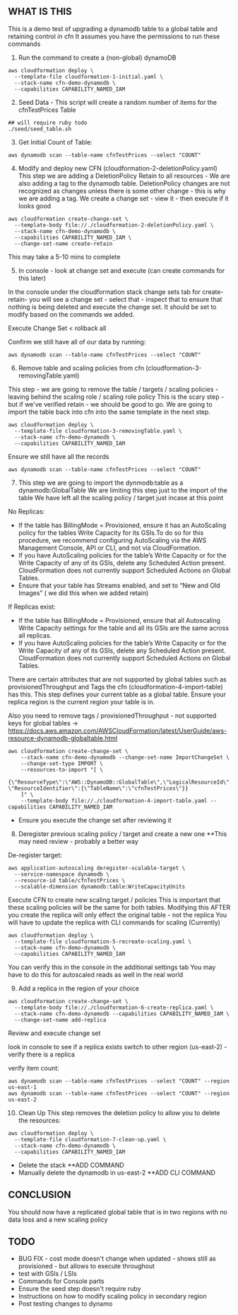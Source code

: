 ## WHAT IS THIS

This is a demo test of upgrading a dynamodb table to a global table and retaining control in cfn
It assumes you have the permissions to run these commands


1. Run the command to create a (non-global) dynamoDB
```
aws cloudformation deploy \
  --template-file cloudformation-1-initial.yaml \
  --stack-name cfn-demo-dynamodb \
  --capabilities CAPABILITY_NAMED_IAM
```

2. Seed Data - This script will create a random number of items for the cfnTestPrices Table
```
## will require ruby todo
./seed/seed_table.sh
```

3. Get Initial Count of Table:
```
aws dynamodb scan --table-name cfnTestPrices --select "COUNT"
```

4. Modify and deploy new CFN (cloudformation-2-deletionPolicy.yaml)
This step we are adding a DeletionPolicy Retain to all resources - We are also adding a tag to the dynamodb table.
DeletionPolicy changes are not recognized as changes unless there is some other change - this is why we are adding a tag.
We create a change set - view it - then execute if it looks good

```
aws cloudformation create-change-set \
  --template-body file://./cloudformation-2-deletionPolicy.yaml \
  --stack-name cfn-demo-dynamodb \
  --capabilities CAPABILITY_NAMED_IAM \
  --change-set-name create-retain
```

This may take a 5-10 mins to complete

5. In console - look at change set and execute (can create commands for this later)

In the console under the cloudformation stack change sets tab for create-retain- you will see a change set - select that - inspect that to ensure that nothing is being deleted and execute the change set. It should be set to modify based on the commands we added.

Execute Change Set < rollback all

Confirm we still have all of our data by running:
```
aws dynamodb scan --table-name cfnTestPrices --select "COUNT"
```

6.  Remove table and scaling policies from cfn (cloudformation-3-removingTable.yaml)

This step - we are going to remove the table / targets / scaling policies - leaving behind the scaling role / scaling role policy
This is the scary step - but if we've verified retain - we should be good to go. We are going to import the table back into cfn into the same template in the next step.
```
aws cloudformation deploy \
  --template-file cloudformation-3-removingTable.yaml \
  --stack-name cfn-demo-dynamodb \
  --capabilities CAPABILITY_NAMED_IAM
```

Ensure we still have all the records
```
aws dynamodb scan --table-name cfnTestPrices --select "COUNT"
```

7. This step we are going to import the dynmodb:table as a dynamodb:GlobalTable
We are limiting this step just to the import of the table
We have left all the scaling policy / target just incase at this point

No Replicas:
- If the table has BillingMode = Provisioned, ensure it has an AutoScaling policy for the tables Write Capacity for its GSIs.To do so for this procedure, we recommend configuring AutoScaling via the AWS Management Console, API or CLI, and not via CloudFormation.
- If you have AutoScaling policies for the table’s Write Capacity or for the Write Capacity of any of its GSIs, delete any Scheduled Action present. CloudFormation does not currently support Scheduled Actions on Global Tables.
- Ensure that your table has Streams enabled, and set to “New and Old Images” ( we did this when we added retain)

If Replicas exist:
- If the table has BillingMode = Provisioned, ensure that all Autoscaling Write Capacity settings for the table and all its GSIs are the same across all replicas.
- If you have AutoScaling policies for the table’s Write Capacity or for the Write Capacity of any of its GSIs, delete any Scheduled Action present. CloudFormation does not currently support Scheduled Actions on Global Tables.


There are certain attributes that are not supported by global tables such as provisionedThroughput and Tags the cfn (cloudformation-4-import-table) has this. This step defines your current table as a global table. Ensure your replica region is the current region your table is in.

Also you need to remove tags / provisionedThroughput - not supported keys for global tables -> https://docs.aws.amazon.com/AWSCloudFormation/latest/UserGuide/aws-resource-dynamodb-globaltable.html
```
aws cloudformation create-change-set \
    --stack-name cfn-demo-dynamodb --change-set-name ImportChangeSet \
    --change-set-type IMPORT \
    --resources-to-import "[ \
      {\"ResourceType\":\"AWS::DynamoDB::GlobalTable\",\"LogicalResourceId\":\"cfnTestPrices\", \"ResourceIdentifier\":{\"TableName\":\"cfnTestPrices\"}}
    ]" \
    --template-body file://./cloudformation-4-import-table.yaml --capabilities CAPABILITY_NAMED_IAM
```

  - Ensure you execute the change set after reviewing it

8. Deregister previous scaling policy / target and create a new one
**This may need review - probably a better way

De-register target:
```
aws application-autoscaling deregister-scalable-target \
  --service-namespace dynamodb \
  --resource-id table/cfnTestPrices \
  --scalable-dimension dynamodb:table:WriteCapacityUnits
```

Execute CFN to create new scaling target / policies
This is important that these scaling policies will be the same for both tables.
Modifying this AFTER you create the replica will only effect the original table - not the replica
You will have to update the replica with CLI commands for scaling (Currently)

```
aws cloudformation deploy \
  --template-file cloudformation-5-recreate-scaling.yaml \
  --stack-name cfn-demo-dynamodb \
  --capabilities CAPABILITY_NAMED_IAM
```

You can verify this in the console in the additional settings tab
You may have to do this for autoscaled reads as well in the real world

9. Add a replica in the region of your choice
```
aws cloudformation create-change-set \
  --template-body file://./cloudformation-6-create-replica.yaml \
  --stack-name cfn-demo-dynamodb --capabilities CAPABILITY_NAMED_IAM \
  --change-set-name add-replica
```

Review and execute change set

look in console to see if a replica exists
switch to other region (us-east-2) - verify there is a replica

verify item count:
```
aws dynamodb scan --table-name cfnTestPrices --select "COUNT" --region us-east-1
aws dynamodb scan --table-name cfnTestPrices --select "COUNT" --region us-east-2
```

10. Clean Up
This step removes the deletion policy to allow you to delete the resources:
```
aws cloudformation deploy \
  --template-file cloudformation-7-clean-up.yaml \
  --stack-name cfn-demo-dynamodb \
  --capabilities CAPABILITY_NAMED_IAM
```

- Delete the stack **ADD COMMAND
- Manually delete the dynamodb in us-east-2 **ADD CLI COMMAND

## CONCLUSION

You should now have a replicated global table that is in two regions with no data loss and a new scaling policy

## TODO
- BUG FIX - cost mode doesn't change when updated - shows still as provisioned - but allows to execute throughout
- test with GSIs / LSIs
- Commands for Console parts
- Ensure the seed step doesn't require ruby
- Instructions on how to modify scaling policy in secondary region
- Post testing changes to dynamo
